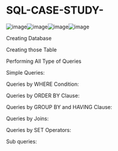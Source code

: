 # SQL-CASE-STUDY-
![image](https://github.com/user-attachments/assets/7462267b-fd62-4b13-8149-b29a2f0a7a55)![image](https://github.com/user-attachments/assets/c1a320d9-8f36-4d08-802f-5781afa77e92)![image](https://github.com/user-attachments/assets/ec1c387c-b9b5-4b1a-bfd2-e090d05a3532)![image](https://github.com/user-attachments/assets/8b0be95d-bff0-47fc-88fa-8b0f34db3ae3)

Creating Database 

Creating those Table

Performing All Type of Queries

Simple Queries: 

Queries by WHERE Condition: 

Queries by ORDER BY Clause: 

Queries by GROUP BY and HAVING Clause: 

Queries by Joins:

Queries by SET Operators:

Sub queries: 
















